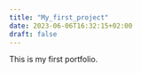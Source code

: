 ```yaml
---
title: "My_first_project"
date: 2023-06-06T16:32:15+02:00
draft: false
---
```


This is my first portfolio.